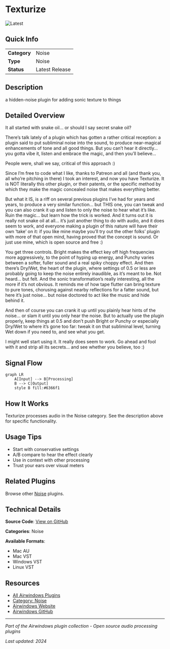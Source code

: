 # Texturize

![Latest](https://img.shields.io/badge/-Latest-10b981)

## Quick Info

| | |
|---|---|
| **Category** | Noise |
| **Type** | Noise |
| **Status** | Latest Release |

## Description

a hidden-noise plugin for adding sonic texture to things

## Detailed Overview

It all started with snake oil… or should I say secret snake oil?

There’s talk lately of a plugin which has gotten a rather critical reception: a plugin said to put subliminal noise into the sound, to produce near-magical enhancements of tone and all good things. But you can’t hear it directly… you gotta vibe it, listen and embrace the magic, and then you’ll believe…

People were, shall we say, critical of this approach :)

Since I’m free to code what I like, thanks to Patreon and all (and thank you, all who’re pitching in there) I took an interest, and now you have Texturize. It is NOT literally this other plugin, or their patents, or the specific method by which they make the magic concealed noise that makes everything better.

But what it IS, is a riff on several previous plugins I’ve had for years and years, to produce a very similar function… but THIS one, you can tweak and you can also crank it up and listen to only the noise to hear what it’s like. Ruin the magic… but learn how the trick is worked. And it turns out it is really not snake oil at all… it’s just another thing to do with audio, and it does seem to work, and everyone making a plugin of this nature will have their own ‘take’ on it: if you like mine maybe you’ll try out the other folks’ plugin with more of that open mind, having proved that the concept is sound. Or just use mine, which is open source and free :)

You get three controls. Bright makes the effect key off high frequencies more aggressively, to the point of hyping up energy, and Punchy varies between a softer, fuller sound and a real spiky choppy effect. And then there’s Dry/Wet, the heart of the plugin, where settings of 0.5 or less are probably going to keep the noise entirely inaudible, as it’s meant to be. Not heard… but felt. And the sonic transformation’s really interesting, all the more if it’s not obvious. It reminds me of how tape flutter can bring texture to pure tones, chorusing against nearby reflections for a fatter sound, but here it’s just noise… but noise doctored to act like the music and hide behind it.

And then of course you can crank it up until you plainly hear hints of the noise… or slam it until you only hear the noise. But to actually use the plugin properly, keep things at 0.5 and don’t push Bright or Punchy or especially Dry/Wet to where it’s gone too far: tweak it on that subliminal level, turning Wet down if you need to, and see what you get.

I might well start using it. It really does seem to work. Go ahead and fool with it and strip all its secrets… and see whether you believe, too :)

## Signal Flow

```mermaid
graph LR
    A[Input] --> B[Processing]
    B --> C[Output]
    style B fill:#6366f1
```

## How It Works

Texturize processes audio in the Noise category. See the description above for specific functionality.

## Usage Tips

- Start with conservative settings
- A/B compare to hear the effect clearly
- Use in context with other processing
- Trust your ears over visual meters


## Related Plugins

Browse other [Noise](../categories/noise.md) plugins.


## Technical Details

**Source Code**: [View on GitHub](https://github.com/airwindows/airwindows/tree/master/plugins/LinuxVST/src/Texturize)

**Categories**: Noise

**Available Formats**:
- Mac AU
- Mac VST
- Windows VST
- Linux VST

## Resources

- [All Airwindows Plugins](../../README.md)
- [Category: Noise](../categories/noise.md)
- [Airwindows Website](https://www.airwindows.com)
- [Airwindows GitHub](https://github.com/airwindows/airwindows)

---

*Part of the Airwindows plugin collection - Open source audio processing plugins*

*Last updated: 2024*

